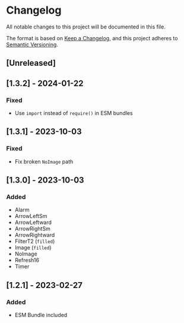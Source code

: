 # Changelog

All notable changes to this project will be documented in this file.

The format is based on [Keep a Changelog](https://keepachangelog.com/en/1.0.0/),
and this project adheres to [Semantic Versioning](https://semver.org/spec/v2.0.0.html).

## [Unreleased]

## [1.3.2] - 2024-01-22

### Fixed

- Use `import` instead of `require()` in ESM bundles

## [1.3.1] - 2023-10-03

### Fixed

- Fix broken `NoImage` path

## [1.3.0] - 2023-10-03

### Added

- Alarm
- ArrowLeftSm
- ArrowLeftward
- ArrowRightSm
- ArrowRightward
- FilterT2 (`filled`)
- Image (`filled`)
- NoImage
- Refresh16
- Timer

## [1.2.1] - 2023-02-27

### Added

- ESM Bundle included
